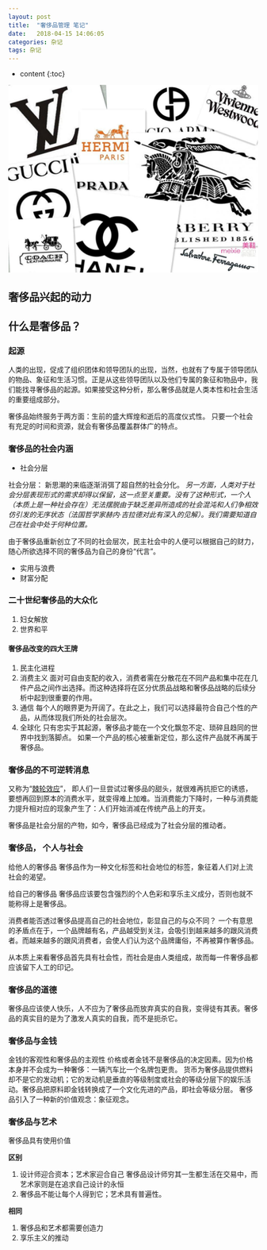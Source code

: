 ```yaml
---
layout: post
title:  "奢侈品管理 笔记"
date:   2018-04-15 14:06:05
categories: 杂记
tags: 杂记
---
```


* content
{:toc}

<img src="/assets/images/luxury_logo.jpeg" width="1000px">


## 奢侈品兴起的动力

## 什么是奢侈品？

### 起源
人类的出现，促成了组织团体和领导团队的出现，当然，也就有了专属于领导团队的物品、象征和生活习惯。正是从这些领导团队以及他们专属的象征和物品中，我们能找寻奢侈品的起源。如果接受这种分析，那么奢侈品就是人类本性和社会生活的重要组成部分。

奢侈品始终服务于两方面：生前的盛大辉煌和逝后的高度仪式性。
只要一个社会有充足的时间和资源，就会有奢侈品覆盖群体广的特点。

### 奢侈品的社会内涵
 * 社会分层

社会分层：
新思潮的来临逐渐消弭了超自然的社会分化。
*另一方面，人类对于社会分层表现形式的需求却得以保留，这一点至关重要。没有了这种形式，一个人（本质上是一种社会存在）无法摆脱由于缺乏差异所造成的社会混沌和人们争相效仿引发的无序状态（法国哲学家赫内·吉拉德对此有深入的见解）。我们需要知道自己在社会中处于何种位置。*

由于奢侈品重新创立了不同的社会层次，民主社会中的人便可以根据自己的财力，随心所欲选择不同的奢侈品为自己的身份“代言”。

 * 实用与浪费
 * 财富分配

### 二十世纪奢侈品的大众化
 1. 妇女解放
 2. 世界和平

#### 奢侈品改变的四大王牌

1. 民主化进程 
2. 消费主义
面对可自由支配的收入，消费者需在分散花在不同产品和集中花在几件产品之间作出选择。而这种选择将在区分优质品战略和奢侈品战略的后续分析中起到很重要的作用。
3. 通信
每个人的眼界更为开阔了。在此之上，我们可以选择最符合自己个性的产品，从而体现我们所处的社会层次。
4. 全球化
只有忠实于其起源，奢侈品才能在一个文化飘忽不定、琐碎且趋同的世界中找到落脚点。
如果一个产品的核心被重新定位，那么这件产品就不再属于奢侈品。


### 奢侈品的不可逆转消息
又称为“[棘轮效应](https://baike.baidu.com/item/%E6%A3%98%E8%BD%AE%E6%95%88%E5%BA%94)”， 即人们一旦尝试过奢侈品的甜头，就很难再抗拒它的诱惑，要想再回到原本的消费水平，就变得难上加难。当消费能力下降时，一种与消费能力提升相对应的现象产生了：人们开始消减在传统产品上的开支。


奢侈品是社会分层的产物，如今，奢侈品已经成为了社会分层的推动者。


### 奢侈品， 个人与社会
给他人的奢侈品
奢侈品作为一种文化标签和社会地位的标签，象征着人们对上流社会的渴望。

给自己的奢侈品
奢侈品应该要包含强烈的个人色彩和享乐主义成分，否则也就不能称得上是奢侈品。

消费者能否透过奢侈品提高自己的社会地位，彰显自己的与众不同？
一个有意思的矛盾点在于，一个品牌越有名，产品越受到关注，会吸引到越来越多的跟风消费者。而越来越多的跟风消费者，会使人们认为这个品牌庸俗，不再被算作奢侈品。

从本质上来看奢侈品首先具有社会性，而社会是由人类组成，故而每一件奢侈品都应该留下人工的印记。

### 奢侈品的道德
奢侈品应该使人快乐，人不应为了奢侈品而放弃真实的自我，变得徒有其表。奢侈品的真实目的是为了激发人真实的自我，而不是扼杀它。

### 奢侈品与金钱
金钱的客观性和奢侈品的主观性
价格或者金钱不是奢侈品的决定因素。因为价格本身并不会成为一种奢侈：一辆汽车比一个名牌包更贵。
货币为奢侈品提供燃料却不是它的发动机；它的发动机是垂直的等级制度或社会的等级分层下的娱乐活动。奢侈品把原料即金钱转换成了一个文化先进的产品，即社会等级分层。
奢侈品引入了一种新的价值观念：象征观念。

### 奢侈品与艺术
 奢侈品具有使用价值


**区别**
1. 设计师迎合资本；艺术家迎合自己
奢侈品设计师穷其一生都生活在交易中，而艺术家则是在追求自己设计的永恒
2. 奢侈品不能让每个人得到它；艺术具有普遍性。

**相同**
 1. 奢侈品和艺术都需要创造力
 2. 享乐主义的推动
